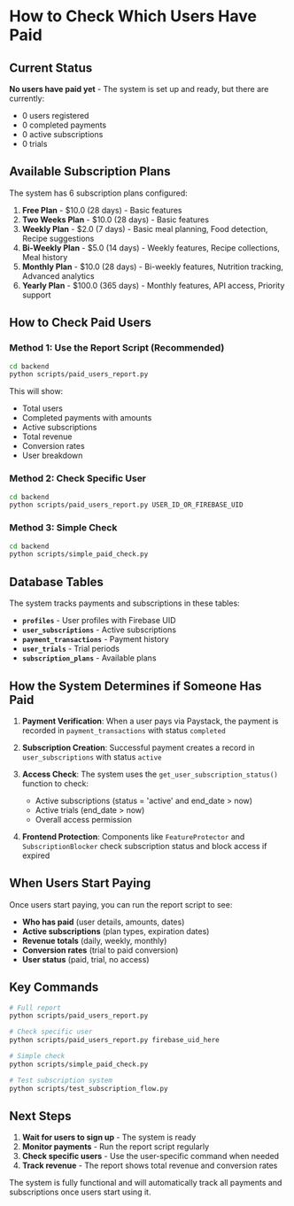 # How to Check Which Users Have Paid

## Current Status

**No users have paid yet** - The system is set up and ready, but there are currently:
- 0 users registered
- 0 completed payments  
- 0 active subscriptions
- 0 trials

## Available Subscription Plans

The system has 6 subscription plans configured:

1. **Free Plan** - $10.0 (28 days) - Basic features
2. **Two Weeks Plan** - $10.0 (28 days) - Basic features  
3. **Weekly Plan** - $2.0 (7 days) - Basic meal planning, Food detection, Recipe suggestions
4. **Bi-Weekly Plan** - $5.0 (14 days) - Weekly features, Recipe collections, Meal history
5. **Monthly Plan** - $10.0 (28 days) - Bi-weekly features, Nutrition tracking, Advanced analytics
6. **Yearly Plan** - $100.0 (365 days) - Monthly features, API access, Priority support

## How to Check Paid Users

### Method 1: Use the Report Script (Recommended)

```bash
cd backend
python scripts/paid_users_report.py
```

This will show:
- Total users
- Completed payments with amounts
- Active subscriptions
- Total revenue
- Conversion rates
- User breakdown

### Method 2: Check Specific User

```bash
cd backend
python scripts/paid_users_report.py USER_ID_OR_FIREBASE_UID
```

### Method 3: Simple Check

```bash
cd backend
python scripts/simple_paid_check.py
```

## Database Tables

The system tracks payments and subscriptions in these tables:

- **`profiles`** - User profiles with Firebase UID
- **`user_subscriptions`** - Active subscriptions
- **`payment_transactions`** - Payment history
- **`user_trials`** - Trial periods
- **`subscription_plans`** - Available plans

## How the System Determines if Someone Has Paid

1. **Payment Verification**: When a user pays via Paystack, the payment is recorded in `payment_transactions` with status `completed`

2. **Subscription Creation**: Successful payment creates a record in `user_subscriptions` with status `active`

3. **Access Check**: The system uses the `get_user_subscription_status()` function to check:
   - Active subscriptions (status = 'active' and end_date > now)
   - Active trials (end_date > now)
   - Overall access permission

4. **Frontend Protection**: Components like `FeatureProtector` and `SubscriptionBlocker` check subscription status and block access if expired

## When Users Start Paying

Once users start paying, you can run the report script to see:

- **Who has paid** (user details, amounts, dates)
- **Active subscriptions** (plan types, expiration dates)
- **Revenue totals** (daily, weekly, monthly)
- **Conversion rates** (trial to paid conversion)
- **User status** (paid, trial, no access)

## Key Commands

```bash
# Full report
python scripts/paid_users_report.py

# Check specific user
python scripts/paid_users_report.py firebase_uid_here

# Simple check
python scripts/simple_paid_check.py

# Test subscription system
python scripts/test_subscription_flow.py
```

## Next Steps

1. **Wait for users to sign up** - The system is ready
2. **Monitor payments** - Run the report script regularly
3. **Check specific users** - Use the user-specific command when needed
4. **Track revenue** - The report shows total revenue and conversion rates

The system is fully functional and will automatically track all payments and subscriptions once users start using it.
